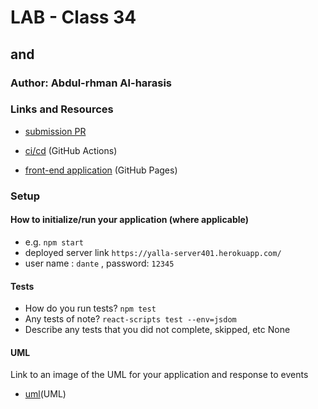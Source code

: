 # LAB - Class 34

## <Login /> and <Auth />

### Author: Abdul-rhman Al-harasis 

### Links and Resources

- [submission PR](https://github.com/401-advanced-javascript-Dante/lab31/pull/3)

- [ci/cd](https://github.com/401-advanced-javascript-Dante/lab31/actions/runs/48085952) (GitHub Actions)

- [front-end application](https://401-advanced-javascript-dante.github.io/lab31/) (GitHub Pages)


### Setup


#### How to initialize/run your application (where applicable)

- e.g. `npm start`
- deployed server link `https://yalla-server401.herokuapp.com/`
- user name : `dante` , password: `12345`

#### Tests

- How do you run tests?
`npm test`
- Any tests of note?
`react-scripts test --env=jsdom`
- Describe any tests that you did not complete, skipped, etc
None

#### UML

Link to an image of the UML for your application and response to events
- [uml](https://i.ibb.co/bvRHzpt/lab34.jpg)(UML)

